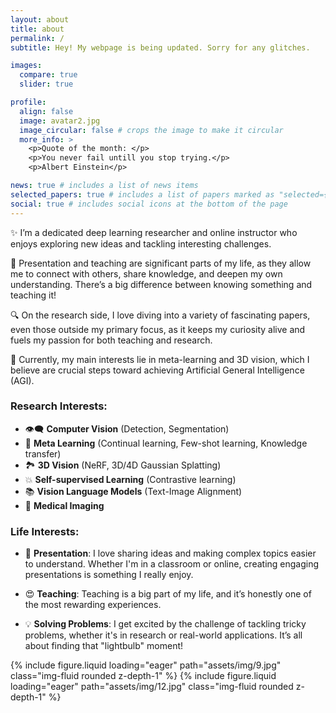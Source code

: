 ```yaml
---
layout: about
title: about
permalink: /
subtitle: Hey! My webpage is being updated. Sorry for any glitches.

images:
  compare: true
  slider: true

profile:
  align: false
  image: avatar2.jpg
  image_circular: false # crops the image to make it circular
  more_info: >
    <p>Quote of the month: </p>
    <p>You never fail untill you stop trying.</p>
    <p>Albert Einstein</p>

news: true # includes a list of news items
selected_papers: true # includes a list of papers marked as "selected={true}"
social: true # includes social icons at the bottom of the page
---
```


✨ I’m a dedicated deep learning researcher and online instructor who enjoys exploring new ideas and tackling interesting challenges. 

🎈 Presentation and teaching are significant parts of my life, as they allow me to connect with others, share knowledge, and deepen my own understanding. 
There’s a big difference between knowing something and teaching it! 

🔍 On the research side, I love diving into a variety of fascinating papers, even those outside my primary focus, as it keeps my curiosity alive and fuels my passion for both teaching and research. 

🤖 Currently, my main interests lie in meta-learning and 3D vision, which I believe are crucial steps toward achieving Artificial General Intelligence (AGI). 


### Research Interests:

- 👁‍🗨 **Computer Vision** (Detection, Segmentation)
- 🤖 **Meta Learning** (Continual learning, Few-shot learning, Knowledge transfer)
- 🏞️ **3D Vision** (NeRF, 3D/4D Gaussian Splatting)
- 💥 **Self-supervised Learning** (Contrastive learning)
- 📚 **Vision Language Models** (Text-Image Alignment)
- 🏥 **Medical Imaging**

### Life Interests:

- 🎤 **Presentation**: I love sharing ideas and making complex topics easier to understand. Whether I'm in a classroom or online, creating engaging presentations is something I really enjoy.

- 😍 **Teaching**: Teaching is a big part of my life, and it’s honestly one of the most rewarding experiences.

- 💡 **Solving Problems**: I get excited by the challenge of tackling tricky problems, whether it's in research or real-world applications. It’s all about finding that "lightbulb" moment!

<div class="row mt-3">
    <div class="col-sm mt-3 mt-md-0">
      <swiper-container keyboard="true" navigation="true" pagination="true" pagination-clickable="true" pagination-dynamic-bullets="true" rewind="true">
        <swiper-slide>{% include figure.liquid loading="eager" path="assets/img/9.jpg" class="img-fluid rounded z-depth-1" %}</swiper-slide>
        <swiper-slide>{% include figure.liquid loading="eager" path="assets/img/12.jpg" class="img-fluid rounded z-depth-1" %}</swiper-slide>
      </swiper-container>
    </div>
</div>
